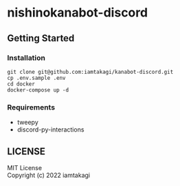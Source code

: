 # nishinokanabot-discord

## Getting Started

### Installation
```
git clone git@github.com:iamtakagi/kanabot-discord.git
cp .env.sample .env
cd docker
docker-compose up -d
```

### Requirements
- tweepy
- discord-py-interactions

## LICENSE
MIT License\
Copyright (c) 2022 iamtakagi

